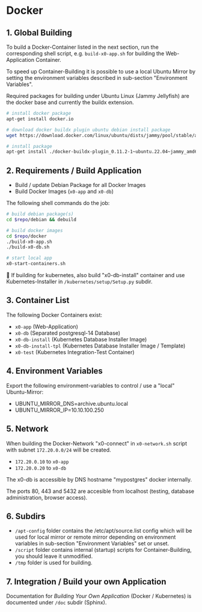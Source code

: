 # Docker

## 1. Global Building

To build a Docker-Container listed in the next section, run the corresponding shell script, e.g. `build-x0-app.sh` for building the Web-Application Container.

To speed up Container-Building it is possible to use a local Ubuntu Mirror by setting the environment variables described in sub-section "Environment Variables".

Required packages for building under Ubuntu Linux (Jammy Jellyfish) are the docker base and currently the buildx extension.

```bash
# install docker package
apt-get install docker.io
```

```bash
# download docker buildx plugin ubuntu debian install package
wget https://download.docker.com/linux/ubuntu/dists/jammy/pool/stable/amd64/docker-buildx-plugin_0.11.2-1~ubuntu.22.04~jammy_amd64.deb

# install package
apt-get install ./docker-buildx-plugin_0.11.2-1~ubuntu.22.04~jammy_amd64.deb
```

## 2. Requirements / Build Application

* Build / update Debian Package for all Docker Images
* Build Docker Images (`x0-app` and `x0-db`)

The following shell commands do the job:

```bash
# build debian package(s)
cd $repo/debian && debuild

# build docker images
cd $repo/docker
./build-x0-app.sh
./build-x0-db.sh

# start local app
x0-start-containers.sh
```

:memo: If building for kubernetes, also build "x0-db-install" container and use Kubernetes-Installer in `/kubernetes/setup/Setup.py` subdir.

## 3. Container List

The following Docker Containers exist:

* `x0-app` (Web-Application)
* `x0-db` (Separated postgresql-14 Database)
* `x0-db-install` (Kubernetes Database Installer Image)
* `x0-db-install-tpl` (Kubernetes Database Installer Image / Template)
* `x0-test` (Kubernetes Integration-Test Container)

## 4. Environment Variables

Export the following environment-variables to control / use a "local" Ubuntu-Mirror:

* UBUNTU_MIRROR_DNS=archive.ubuntu.local
* UBUNTU_MIRROR_IP=10.10.100.250

## 5. Network

When building the Docker-Network "x0-connect" in `x0-network.sh` script with subnet `172.20.0.0/24` will be created.

* `172.20.0.10` to `x0-app`
* `172.20.0.20` to `x0-db`

The x0-db is accessible by DNS hostname "mypostgres" docker internally.

The ports 80, 443 and 5432 are accesible from localhost (testing, database administration, browser access).

## 6. Subdirs

* `/apt-config` folder contains the /etc/apt/source.list config which will be used for local mirror or remote mirror depending on environment variables in sub-section "Environment Variables" set or unset.
* `/script` folder contains internal (startup) scripts for Container-Building, you should leave it unmodified.
* `/tmp` folder is used for building.

## 7. Integration / Build your own Application

Documentation for _Building Your Own Application_ (Docker / Kubernetes) is documented under `/doc` subdir (Sphinx).
